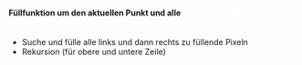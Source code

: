 #### Füllfunktion um den aktuellen Punkt und alle <span style="color:#ffffff">benachbarte Pixeln auf einer Zeile </span> 

- Suche und fülle alle links und dann rechts zu füllende Pixeln
- Rekursion (für obere und untere Zeile)

